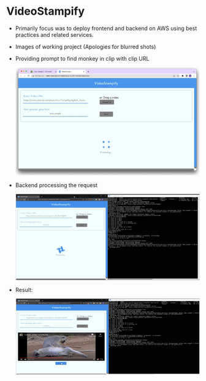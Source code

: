# VideoStampify

- Primarily focus was to deploy frontend and backend on AWS using best practices and related services.
- Images of working project (Apologies for blurred shots)
- Providing prompt to find monkey in clip with clip URL 
  
  ![img](./public/1.jpg)
  
- Backend processing the request 
  
  ![img](./public/2.jpg)
  
- Result:  
  
  ![img](./public/3.jpg)
